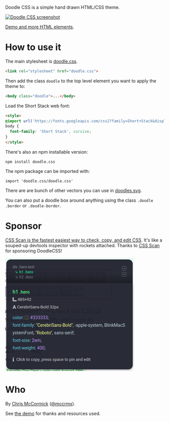 Doodle CSS is a simple hand drawn HTML/CSS theme.

[![Doodle CSS screenshot](./screenshot.png)](https://chr15m.github.io/DoodleCSS)

[Demo and more HTML elements](https://chr15m.github.io/DoodleCSS).

# How to use it

The main stylesheet is [doodle.css](./doodle.css).

```html
<link rel="stylesheet" href="doodle.css">
```

Then add the class `doodle` to the top level element you want to apply the theme to:

```html
<body class="doodle">...</body>
```

Load the Short Stack web font:
```html
<style>
@import url('https://fonts.googleapis.com/css2?family=Short+Stack&display=swap');
body {
  font-family: 'Short Stack', cursive;
}
</style>
```

There's also an npm installable version:

```
npm install doodle.css
```

The npm package can be imported with:

```
import 'doodle.css/doodle.css'
```

There are are bunch of other vectors you can use in [doodles.svg](./doodles.svg).

You can also put a doodle box around anything using the class `.doodle .border` or `.doodle-border`.

# Sponsor

[CSS Scan is the fastest easiest way to check, copy, and edit CSS](https://gumroad.com/a/142499667/fULny).
It's like a souped-up devtools inspector with rockets attached.
Thanks to [CSS Scan](https://gumroad.com/a/142499667/fULny) for sponsoring DoodleCSS!

[![CSS Scan](css-scan.png)](https://gumroad.com/a/142499667/fULny)

# Who

By [Chris McCormick](https://mccormick.cx/) ([@mccrmx](https://twitter.com/mccrmx)).

See [the demo](https://chr15m.github.io/DoodleCSS) for thanks and resources used.
